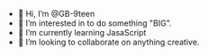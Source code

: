 - 👋 Hi, I’m @GB-9teen
- 👀 I’m interested in to do something "BIG".
- 🌱 I’m currently learning JasaScript
- 💞️ I’m looking to collaborate on anything creative.


<!---
GB-9teen/GB-9teen is a ✨ special ✨ repository because its `README.md` (this file) appears on your GitHub profile.
You can click the Preview link to take a look at your changes.
--->
